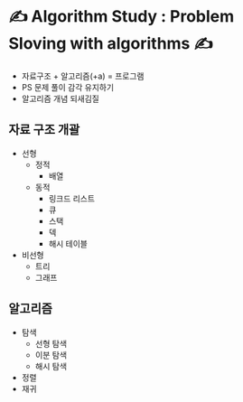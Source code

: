 # ✍️ Algorithm Study : Problem Sloving with algorithms ✍️ 

- 자료구조 + 알고리즘(+a) = 프로그램
- PS 문제 풀이 감각 유지하기 
- 알고리즘 개념 되새김질


## 자료 구조 개괄
- 선형
  - 정적
    - 배열 
  - 동적
    - 링크드 리스트
    - 큐
    - 스택
    - 덱
    - 해시 테이블 
- 비선형
  - 트리
  - 그래프   

## 알고리즘 

- 탐색
  - 선형 탐색
  - 이분 탐색
  - 해시 탐색  
- 정렬
- 재귀


